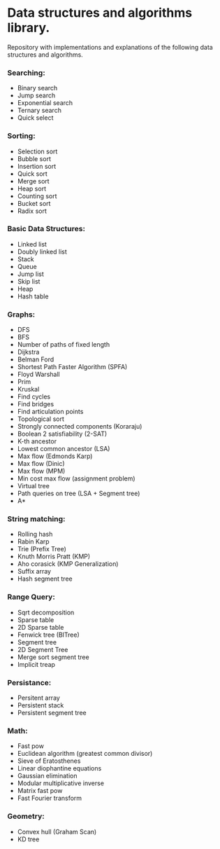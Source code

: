 # Data structures and algorithms library.

Repository with implementations and explanations of the following data structures and algorithms.

### Searching:
  - Binary search 
  - Jump search
  - Exponential search
  - Ternary search
  - Quick select

### Sorting:
  - Selection sort
  - Bubble sort
  - Insertion sort
  - Quick sort
  - Merge sort
  - Heap sort
  - Counting sort
  - Bucket sort
  - Radix sort

### Basic Data Structures:
  - Linked list
  - Doubly linked list
  - Stack
  - Queue
  - Jump list
  - Skip list
  - Heap
  - Hash table

### Graphs:
  - DFS
  - BFS
  - Number of paths of fixed length
  - Dijkstra
  - Belman Ford
  - Shortest Path Faster Algorithm (SPFA)
  - Floyd Warshall
  - Prim
  - Kruskal
  - Find cycles
  - Find bridges
  - Find articulation points
  - Topological sort
  - Strongly connected components (Koraraju)
  - Boolean 2 satisfiability (2-SAT)
  - K-th ancestor
  - Lowest common ancestor (LSA)
  - Max flow (Edmonds Karp)
  - Max flow (Dinic)
  - Max flow (MPM)
  - Min cost max flow (assignment problem)
  - Virtual tree
  - Path queries on tree (LSA + Segment tree)
  - A*

### String matching:
  - Rolling hash
  - Rabin Karp
  - Trie (Prefix Tree)
  - Knuth Morris Pratt (KMP)
  - Aho corasick (KMP Generalization)
  - Suffix array
  - Hash segment tree

### Range Query:
  - Sqrt decomposition
  - Sparse table
  - 2D Sparse table
  - Fenwick tree (BITree)
  - Segment tree
  - 2D Segment Tree
  - Merge sort segment tree
  - Implicit treap

### Persistance:
  - Persitent array
  - Persistent stack
  - Persistent segment tree

### Math:
  - Fast pow
  - Euclidean algorithm (greatest common divisor)
  - Sieve of Eratosthenes
  - Linear diophantine equations
  - Gaussian elimination
  - Modular multiplicative inverse
  - Matrix fast pow
  - Fast Fourier transform

### Geometry:
  - Convex hull (Graham Scan)
  - KD tree


  

